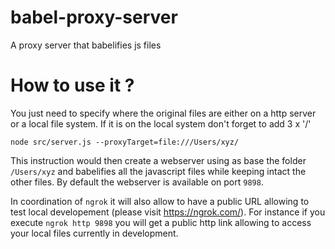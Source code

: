 # babel-proxy-server
A proxy server that babelifies js files

# How to use it ?

You just need to specify where the original files are either on a http server or a local file system.
If it is on the local system don't forget to add 3 x '/'

```
node src/server.js --proxyTarget=file:///Users/xyz/
``` 

This instruction would then create a webserver using as base the folder `/Users/xyz` and babelifies all the javascript files while keeping intact the other files. By default the webserver is available on port `9898`.


In coordination of `ngrok` it will also allow to have a public URL allowing to test local developement (please visit https://ngrok.com/).
For instance if you execute `ngrok http 9898` you will get a public http link allowing to access your local files currently in development.

